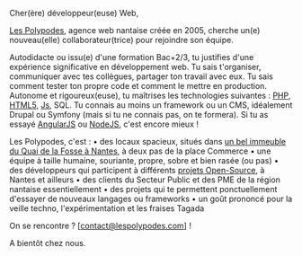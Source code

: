 Cher(ère) développeur(euse) Web,

[Les Polypodes](http://www.lespolypodes.com), agence web nantaise créée en 2005, cherche un(e) nouveau(elle) collaborateur(trice) pour rejoindre son équipe.

Autodidacte ou issu(e) d'une formation Bac+2/3, tu justifies d'une expérience significative en développement web. Tu sais t'organiser, communiquer avec tes collègues, partager ton travail avec eux. Tu sais comment tester ton propre code et comment le mettre en production. Autonome et rigoureux(euse), tu maîtrises les technologies suivantes : [PHP](http://www.phptherightway.com), [HTML5](http://www.html5rocks.com), [Js](http://eloquentjavascript.net), SQL. Tu connais au moins un framework ou un CMS, idéalement Drupal ou Symfony (mais si tu ne connais pas, on te formera). Si tu as essayé [AngularJS](http://angularjs.org) ou [NodeJS](http://nodejs.org), c'est encore mieux !

Les Polypodes, c'est :
• des locaux spacieux, situés dans [un bel immeuble du Quai de la Fosse à Nantes](http://goo.gl/maps/Y1J4a), à deux pas de la place Commerce
• une équipe à taille humaine, souriante, propre, sobre et bien rasée (ou pas)
• des développeurs qui participent à différents [projets Open-Source](https://github.com/polypodes), à Nantes et ailleurs
• des clients du Secteur Public et des PME de la région nantaise essentiellement
• des projets qui te permettent ponctuellement d'essayer de nouveaux langages ou frameworks
• un goût prononcé pour la veille techno, l'expérimentation et les fraises Tagada

On se rencontre ? [contact@lespolypodes.com] !

A bientôt chez nous.
